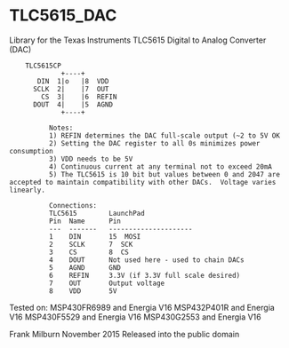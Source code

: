 # TLC5615_DAC

Library for the Texas Instruments TLC5615 Digital to Analog Converter (DAC)
       
        TLC5615CP
                 +----+  
           DIN  1|o   |8  VDD
          SCLK  2|    |7  OUT
            CS  3|    |6  REFIN
          DOUT  4|    |5  AGND
                 +----+     
   
              Notes:
              1) REFIN determines the DAC full-scale output (~2 to 5V OK
              2) Setting the DAC register to all 0s minimizes power consumption
              3) VDD needs to be 5V
              4) Continuous current at any terminal not to exceed 20mA
              5) The TLC5615 is 10 bit but values between 0 and 2047 are accepted to maintain compatibility with other DACs.  Voltage varies linearly.
   
              Connections:
              TLC5615        LaunchPad
              Pin  Name      Pin
              ---  -------   ---------------------
              1    DIN       15  MOSI
              2    SCLK      7  SCK
              3    CS        8  CS
              4    DOUT      Not used here - used to chain DACs
              5    AGND      GND
              6    REFIN     3.3V (if 3.3V full scale desired)
              7    OUT       Output voltage
              8    VDD       5V          
  
  Tested on:
              MSP430FR6989 and Energia V16
              MSP432P401R and Energia V16
              MSP430F5529 and Energia V16
              MSP430G2553 and Energia V16   

              
  Frank Milburn    November 2015
  Released into the public domain

